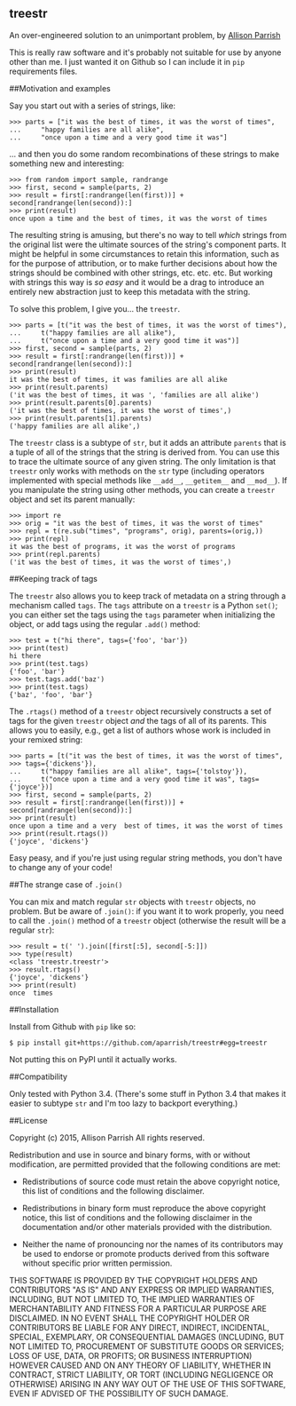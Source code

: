 treestr
-------

An over-engineered solution to an unimportant problem, by [Allison
Parrish](http://www.decontextualize.com/)

This is really raw software and it's probably not suitable for use by anyone
other than me. I just wanted it on Github so I can include it in
`pip` requirements files.

##Motivation and examples

Say you start out with a series of strings, like:

    >>> parts = ["it was the best of times, it was the worst of times",
    ...     "happy families are all alike",
    ...     "once upon a time and a very good time it was"]

... and then you do some random recombinations of these strings to make
something new and interesting:

    >>> from random import sample, randrange
    >>> first, second = sample(parts, 2)
    >>> result = first[:randrange(len(first))] + second[randrange(len(second)):]
    >>> print(result) 
    once upon a time and the best of times, it was the worst of times

The resulting string is amusing, but there's no way to tell *which* strings
from the original list were the ultimate sources of the string's component
parts. It might be helpful in some circumstances to retain this information,
such as for the purpose of attribution, or to make further decisions about how
the strings should be combined with other strings, etc. etc. etc. But working
with strings this way is *so easy* and it would be a drag to introduce an
entirely new abstraction just to keep this metadata with the string.

To solve this problem, I give you... the `treestr`.

    >>> parts = [t("it was the best of times, it was the worst of times"),
    ...     t("happy families are all alike"),
    ...     t("once upon a time and a very good time it was")]
    >>> first, second = sample(parts, 2)
    >>> result = first[:randrange(len(first))] + second[randrange(len(second)):]
    >>> print(result)
    it was the best of times, it was families are all alike
    >>> print(result.parents)
    ('it was the best of times, it was ', 'families are all alike')
    >>> print(result.parents[0].parents)
    ('it was the best of times, it was the worst of times',)
    >>> print(result.parents[1].parents)
    ('happy families are all alike',)

The `treestr` class is a subtype of `str`, but it adds an attribute `parents`
that is a tuple of all of the strings that the string is derived from. You can
use this to trace the ultimate source of any given string. The only limitation
is that `treestr` only works with methods on the `str` type (including
operators implemented with special methods like `__add__`, `__getitem__` and
`__mod__`). If you manipulate the string using other methods, you can create a
`treestr` object and set its parent manually:

    >>> import re
    >>> orig = "it was the best of times, it was the worst of times"
    >>> repl = t(re.sub("times", "programs", orig), parents=(orig,))
    >>> print(repl)
    it was the best of programs, it was the worst of programs
    >>> print(repl.parents)
    ('it was the best of times, it was the worst of times',)

##Keeping track of tags

The `treestr` also allows you to keep track of metadata on a string through a
mechanism called `tags`. The `tags` attribute on a `treestr` is a Python
`set()`; you can either set the tags using the `tags` parameter when
initializing the object, or add tags using the regular `.add()` method:

    >>> test = t("hi there", tags={'foo', 'bar'})
    >>> print(test)
    hi there
    >>> print(test.tags)
    {'foo', 'bar'}
    >>> test.tags.add('baz')
    >>> print(test.tags)
    {'baz', 'foo', 'bar'}

The `.rtags()` method of a `treestr` object recursively constructs a set of
tags for the given `treestr` object *and* the tags of all of its parents. This
allows you to easily, e.g., get a list of authors whose work is included in
your remixed string:

    >>> parts = [t("it was the best of times, it was the worst of times",
    >>> tags={'dickens'}),
    ...     t("happy families are all alike", tags={'tolstoy'}),
    ...     t("once upon a time and a very good time it was", tags={'joyce'})]
    >>> first, second = sample(parts, 2)
    >>> result = first[:randrange(len(first))] + second[randrange(len(second)):]
    >>> print(result)
    once upon a time and a very  best of times, it was the worst of times
    >>> print(result.rtags())
    {'joyce', 'dickens'}

Easy peasy, and if you're just using regular string methods, you don't have to
change any of your code!

##The strange case of `.join()`

You can mix and match regular `str` objects with `treestr` objects, no problem.
But be aware of `.join()`: if you want it to work properly, you need to call
the `.join()` method of a `treestr` object (otherwise the result will be a
regular `str`):

    >>> result = t(' ').join([first[:5], second[-5:]])
    >>> type(result)
    <class 'treestr.treestr'>
    >>> result.rtags()
    {'joyce', 'dickens'}
    >>> print(result)
    once  times

##Installation

Install from Github with `pip` like so:

    $ pip install git+https://github.com/aparrish/treestr#egg=treestr

Not putting this on PyPI until it actually works.

##Compatibility

Only tested with Python 3.4. (There's some stuff in Python 3.4 that makes it
easier to subtype `str` and I'm too lazy to backport everything.)

##License

Copyright (c) 2015, Allison Parrish
All rights reserved.

Redistribution and use in source and binary forms, with or without
modification, are permitted provided that the following conditions are met:

* Redistributions of source code must retain the above copyright notice, this
  list of conditions and the following disclaimer.

* Redistributions in binary form must reproduce the above copyright notice,
  this list of conditions and the following disclaimer in the documentation
  and/or other materials provided with the distribution.

* Neither the name of pronouncing nor the names of its contributors may be
  used to endorse or promote products derived from this software without
  specific prior written permission.

THIS SOFTWARE IS PROVIDED BY THE COPYRIGHT HOLDERS AND CONTRIBUTORS "AS IS" AND
ANY EXPRESS OR IMPLIED WARRANTIES, INCLUDING, BUT NOT LIMITED TO, THE IMPLIED
WARRANTIES OF MERCHANTABILITY AND FITNESS FOR A PARTICULAR PURPOSE ARE
DISCLAIMED. IN NO EVENT SHALL THE COPYRIGHT HOLDER OR CONTRIBUTORS BE LIABLE
FOR ANY DIRECT, INDIRECT, INCIDENTAL, SPECIAL, EXEMPLARY, OR CONSEQUENTIAL
DAMAGES (INCLUDING, BUT NOT LIMITED TO, PROCUREMENT OF SUBSTITUTE GOODS OR
SERVICES; LOSS OF USE, DATA, OR PROFITS; OR BUSINESS INTERRUPTION) HOWEVER
CAUSED AND ON ANY THEORY OF LIABILITY, WHETHER IN CONTRACT, STRICT LIABILITY,
OR TORT (INCLUDING NEGLIGENCE OR OTHERWISE) ARISING IN ANY WAY OUT OF THE USE
OF THIS SOFTWARE, EVEN IF ADVISED OF THE POSSIBILITY OF SUCH DAMAGE.
